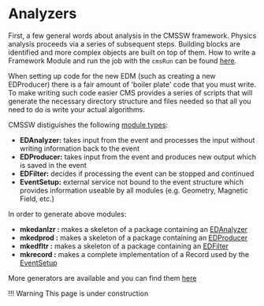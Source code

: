 # Analyzers

First, a few general words about analysis in the CMSSW framework. Physics analysis proceeds via a series of subsequent steps. Building blocks are identified and more complex objects are built on top of them. How to write a Framework Module and run the job with the `cmsRun` can be found [here](https://twiki.cern.ch/twiki/bin/view/CMSPublic/WorkBookWriteFrameworkModule).

When setting up code for the new EDM (such as creating a new EDProducer) there is a fair amount of 'boiler plate' code that you must write. To make writing such code easier CMS provides a series of scripts that will generate the necessary directory structure and files needed so that all you need to do is write your actual algorithms.

CMSSW distiguishes the following [module types](https://twiki.cern.ch/twiki/bin/view/Main/CMSSWatFNALFramework#Module_types):

- **EDAnalyzer:** takes input from the event and processes the input without writing information back to the event
- **EDProducer:** takes input from the event and produces new output which is saved in the event
- **EDFilter:** decides if processing the event can be stopped and continued
- **EventSetup:** external service not bound to the event structure which provides information useable by all modules (e.g. Geometry, Magnetic Field, etc.)

In order to generate above modules:

- **mkedanlzr :** makes a skeleton of a package containing an [EDAnalyzer](https://twiki.cern.ch/twiki/bin/view/Main/CMSSWatFNALFramework#Module_types)
- **mkedprod :** makes a skeleton of a package containing an [EDProducer](https://twiki.cern.ch/twiki/bin/view/Main/CMSSWatFNALFramework#Module_types)
- **mkedfltr :** makes a skeleton of a package containing an [EDFilter](https://twiki.cern.ch/twiki/bin/view/Main/CMSSWatFNALFramework#Module_types)
- **mkrecord :** makes a complete implementation of a Record used by the [EventSetup](https://twiki.cern.ch/twiki/bin/view/Main/CMSSWatFNALFramework#Module_types)

More generators are available and you can find them [here](https://twiki.cern.ch/twiki/bin/view/CMSPublic/SWGuideSkeletonCodeGenerator)

!!! Warning
    This page is under construction
